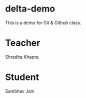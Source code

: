 # delta-demo
This is a demo for Git &amp; Github class.

# Teacher
Shradha Khapra

# Student
Sambhav Jain